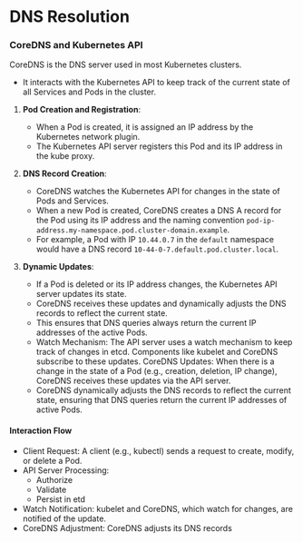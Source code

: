 
# DNS Resolution

### CoreDNS and Kubernetes API

CoreDNS is the DNS server used in most Kubernetes clusters. 
- It interacts with the Kubernetes API to keep track of the current state of all Services and Pods in the cluster.

1. **Pod Creation and Registration**:
   - When a Pod is created, it is assigned an IP address by the Kubernetes network plugin.
   - The Kubernetes API server registers this Pod and its IP address in the kube proxy.

2. **DNS Record Creation**:
   - CoreDNS watches the Kubernetes API for changes in the state of Pods and Services.
   - When a new Pod is created, CoreDNS creates a DNS A record for the Pod using its IP address and the naming convention `pod-ip-address.my-namespace.pod.cluster-domain.example`.
   - For example, a Pod with IP `10.44.0.7` in the `default` namespace would have a DNS record `10-44-0-7.default.pod.cluster.local`.

3. **Dynamic Updates**:
   - If a Pod is deleted or its IP address changes, the Kubernetes API server updates its state.
   - CoreDNS receives these updates and dynamically adjusts the DNS records to reflect the current state.
   - This ensures that DNS queries always return the current IP addresses of the active Pods.
   - Watch Mechanism: The API server uses a watch mechanism to keep track of changes in etcd. Components like kubelet and CoreDNS subscribe to these updates.
CoreDNS Updates: When there is a change in the state of a Pod (e.g., creation, deletion, IP change), CoreDNS receives these updates via the API server. 
   - CoreDNS dynamically adjusts the DNS records to reflect the current state, ensuring that DNS queries return the current IP addresses of active Pods.

#### Interaction Flow
- Client Request: A client (e.g., kubectl) sends a request to create, modify, or delete a Pod.
- API Server Processing:
    - Authorize
    - Validate
    - Persist in etd
- Watch Notification: kubelet and CoreDNS, which watch for changes, are notified of the update.
- CoreDNS Adjustment: CoreDNS adjusts its DNS records
